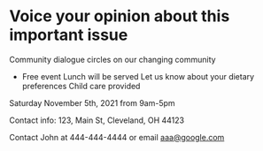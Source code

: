 
# Voice your opinion about this important issue

Community dialogue circles on our changing community
* Free event
Lunch will be served
Let us know about your dietary preferences 
Child care provided

Saturday November 5th, 2021
from 9am-5pm

Contact info:
123, Main St,
Cleveland, OH 44123

Contact John at 444-444-4444 or email aaa@google.com



